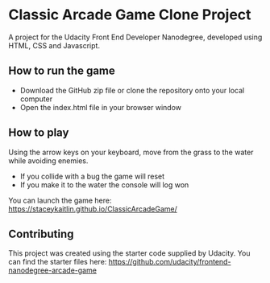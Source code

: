 # Classic Arcade Game Clone Project
A project for the Udacity Front End Developer Nanodegree, developed using HTML, CSS and Javascript.

## How to run the game

- Download the GitHub zip file or clone the repository onto your local computer
- Open the index.html file in your browser window

## How to play
Using the arrow keys on your keyboard, move from the grass to the water while avoiding enemies.

 - If you collide with a bug the game will reset
 - If you make it to the water the console will log won

You can launch the game here: https://staceykaitlin.github.io/ClassicArcadeGame/


## Contributing

This project was created using the starter code supplied by Udacity. You can find the starter files here: https://github.com/udacity/frontend-nanodegree-arcade-game
